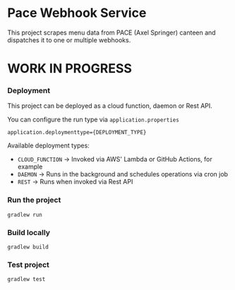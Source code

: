 # Pace Webhook Service

This project scrapes menu data from PACE (Axel Springer) canteen and dispatches it to one or multiple webhooks.

# WORK IN PROGRESS

### Deployment

This project can be deployed as a cloud function, daemon or Rest API.

You can configure the run type via `application.properties`
```
application.deploymenttype={DEPLOYMENT_TYPE}
```
Available deployment types:
* `CLOUD_FUNCTION` -> Invoked via AWS' Lambda or GitHub Actions, for example
* `DAEMON` -> Runs in the background and schedules operations via cron job
* `REST` -> Runs when invoked via Rest API

### Run the project
`gradlew run`

### Build locally
`gradlew build`

### Test project
`gradlew test`
